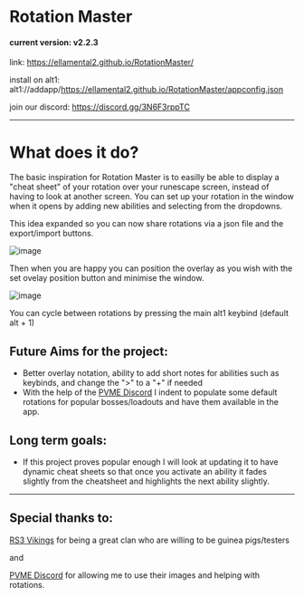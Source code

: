 # Rotation Master

#### current version: v2.2.3

link: https://ellamental2.github.io/RotationMaster/

install on alt1: alt1://addapp/https://ellamental2.github.io/RotationMaster/appconfig.json

join our discord: https://discord.gg/3N6F3rppTC

<hr/>

# What does it do?

The basic inspiration for Rotation Master is to easilly be able to display a "cheat sheet" of your rotation over your runescape screen, instead of having to look at another screen.
You can set up your rotation in the window when it opens by adding new abilities and selecting from the dropdowns.

This idea expanded so you can now share rotations via a json file and the export/import buttons.

![image](https://github.com/user-attachments/assets/f8aa2425-3ea2-4672-8dba-5ed63c1a9d7b)

Then when you are happy you can position the overlay as you wish with the set ovelay position button and minimise the window.

![image](https://github.com/user-attachments/assets/d19e2a4c-05d4-420f-8b2c-e0f48299bc6d)

You can cycle between rotations by pressing the main alt1 keybind (default alt + 1)

## Future Aims for the project:
- Better overlay notation, ability to add short notes for abilities such as keybinds, and change the ">" to a "+" if needed
- With the help of the [PVME Discord](https://discord.gg/pvme) I indent to populate some default rotations for popular bosses/loadouts and have them available in the app.
  
## Long term goals:
- If this project proves popular enough I will look at updating it to have dynamic cheat sheets so that once you activate an ability it fades slightly from the cheatsheet and highlights the next ability slightly.

<hr/>

## Special thanks to:

[RS3 Vikings](Discord.gg/rs3vikings) for being a great clan who are willing to be guinea pigs/testers

and

[PVME Discord](https://discord.gg/pvme) for allowing me to use their images and helping with rotations.
